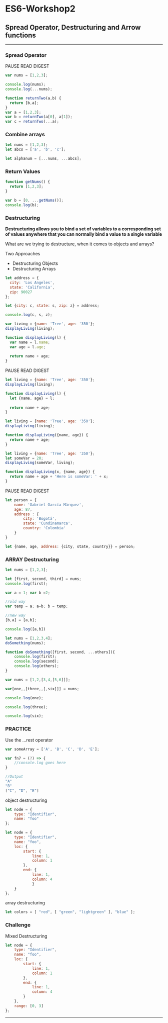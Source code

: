 # ES6-Workshop2

## Spread Operator, Destructuring and Arrow functions

---
### Spread Operator
PAUSE READ DIGEST

```javascript
var nums = [1,2,3];

console.log(nums);
console.log(...nums);
```

```javascript
function returnTwo(a,b) {
  return [b,a];
}
var a = [1,2,3];
var b = returnTwo(a[0], a[1]);
var c = returnTwo(...a);
```
### Combine arrays

```javascript
let nums = [1,2,3];
let abcs = ['a', 'b', 'c'];

let alphanum = [...nums, ...abcs];
```

### Return Values

```javascript
function getNums() {
  return [1,2,3];
}

var b = [0, ...getNums()];
console.log(b);
```

### Destructuring

**Destructuring allows you to bind a set of variables to a corresponding
set of values anywhere that you can normally bind a value to a single 
variable**

What are we trying to destructure, when it comes to objects and arrays?

Two Approaches 
  - Destructuring Objects
  - Destructuring Arrays

```javascript
let address = {
  city: 'Los Angeles',
  state: 'California',
  zip: 90027
};

let {city: c, state: s, zip: z} = address;

console.log(c, s, z);

```

```javascript
var living = {name: 'Tree', age: '350'};
displayLiving(living);

function displayLiving(l) {
  var name = l.name;
  var age = l.age;
  
  return name + age;
}
```

PAUSE READ DIGEST

```javascript
let living = {name: 'Tree', age: '350'};
displayLiving(living);

function displayLiving(l) {
  let {name, age} = l;
  
  return name + age;
}
```

```javascript
let living = {name: 'Tree', age: '350'};
displayLiving(living);

function displayLiving({name, age}) {
  return name + age;
}
```

```javascript
let living = {name: 'Tree', age: '350'};
let someVar = 20;
displayLiving(someVar, living);

function displayLiving(x, {name, age}) {
  return name + age + 'Here is someVar: ' + x;
}
```
PAUSE READ DIGEST

```javascript
let person = {
    name: 'Gabriel García Márquez',
    age: 87,
    address : {
        city: 'Bogotá',
        state: 'Cundinamarca',
        country: 'Colombia'
    }
}

let {name, age, address: {city, state, country}} = person;
```
### ARRAY Destructuring

```javascript
let nums = [1,2,3];

let [first, second, third] = nums;
console.log(first);

```

```javascript
var a = 1; var b =2;

//old way
var temp = a; a=b; b = temp;

//new way
[b,a] = [a,b];

console.log([a,b])
```

```javascript
let nums = [1,2,3,4];
doSomething(nums);

function doSomething([first, second, ...others]){
    console.log(first);
    console.log(second);
    console.log(others);
}
```

```javascript
var nums = [1,2,[3,4,[5,6]]];

var[one,,[three,,[,six]]] = nums;

console.log(one);

console.log(three);

console.log(six);
```

### PRACTICE

Use the ...rest operator
```javascript
var someArray = ['A', 'B', 'C', 'D', 'E'];

var fn7 = (?) => {
    //console.log goes here
}

//Output
"A"
"B"
["C", "D", "E"]
```

object destructuring
```javascript
let node = { 
    type: "Identifier", 
    name: "foo" 
};
```
```javascript
let node = { 
    type: "Identifier", 
    name: "foo", 
    loc: { 
        start: { 
            line: 1, 
            column: 1 
        }, 
        end: { 
            line: 1,
            column: 4 
            }
    } 
};
```
array destructuring

```javascript
let colors = [ "red", [ "green", "lightgreen" ], "blue" ];
```

### Challenge

Mixed Destructuring

```javascript
let node = { 
    type: "Identifier", 
    name: "foo", 
    loc: { 
        start: { 
            line: 1, 
            column: 1 
        }, 
        end: { 
            line: 1, 
            column: 4 
        } 
    },
    range: [0, 3] 
};
```
---

